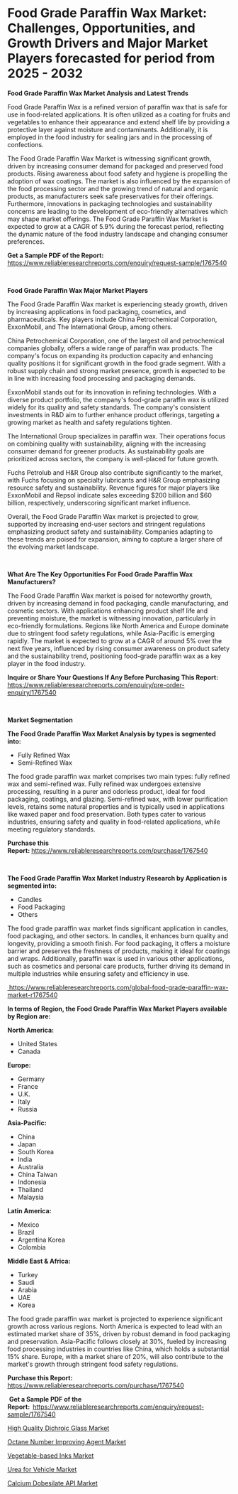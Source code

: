 <p><h1>Food Grade Paraffin Wax Market: Challenges, Opportunities, and Growth Drivers and Major Market Players forecasted for period from 2025 - 2032</h1></p><p><strong>Food Grade Paraffin Wax Market Analysis and Latest Trends</strong></p>
<p><p>Food Grade Paraffin Wax is a refined version of paraffin wax that is safe for use in food-related applications. It is often utilized as a coating for fruits and vegetables to enhance their appearance and extend shelf life by providing a protective layer against moisture and contaminants. Additionally, it is employed in the food industry for sealing jars and in the processing of confections.</p><p>The Food Grade Paraffin Wax Market is witnessing significant growth, driven by increasing consumer demand for packaged and preserved food products. Rising awareness about food safety and hygiene is propelling the adoption of wax coatings. The market is also influenced by the expansion of the food processing sector and the growing trend of natural and organic products, as manufacturers seek safe preservatives for their offerings. Furthermore, innovations in packaging technologies and sustainability concerns are leading to the development of eco-friendly alternatives which may shape market offerings. The Food Grade Paraffin Wax Market is expected to grow at a CAGR of 5.9% during the forecast period, reflecting the dynamic nature of the food industry landscape and changing consumer preferences.</p></p>
<p><strong>Get a Sample PDF of the Report:&nbsp;</strong> <a href="https://www.reliableresearchreports.com/enquiry/request-sample/1767540?utm_campaign=115&utm_medium=2&utm_source=Github&utm_content=ia&utm_term=02022025&utm_id=food-grade-paraffin-wax">https://www.reliableresearchreports.com/enquiry/request-sample/1767540</a></p>
<p>&nbsp;</p>
<p><strong>Food Grade Paraffin Wax Major Market Players</strong></p>
<p><p>The Food Grade Paraffin Wax market is experiencing steady growth, driven by increasing applications in food packaging, cosmetics, and pharmaceuticals. Key players include China Petrochemical Corporation, ExxonMobil, and The International Group, among others.</p><p>China Petrochemical Corporation, one of the largest oil and petrochemical companies globally, offers a wide range of paraffin wax products. The company's focus on expanding its production capacity and enhancing quality positions it for significant growth in the food grade segment. With a robust supply chain and strong market presence, growth is expected to be in line with increasing food processing and packaging demands.</p><p>ExxonMobil stands out for its innovation in refining technologies. With a diverse product portfolio, the company's food-grade paraffin wax is utilized widely for its quality and safety standards. The company's consistent investments in R&D aim to further enhance product offerings, targeting a growing market as health and safety regulations tighten.</p><p>The International Group specializes in paraffin wax. Their operations focus on combining quality with sustainability, aligning with the increasing consumer demand for greener products. As sustainability goals are prioritized across sectors, the company is well-placed for future growth.</p><p>Fuchs Petrolub and H&R Group also contribute significantly to the market, with Fuchs focusing on specialty lubricants and H&R Group emphasizing resource safety and sustainability. Revenue figures for major players like ExxonMobil and Repsol indicate sales exceeding $200 billion and $60 billion, respectively, underscoring significant market influence.</p><p>Overall, the Food Grade Paraffin Wax market is projected to grow, supported by increasing end-user sectors and stringent regulations emphasizing product safety and sustainability. Companies adapting to these trends are poised for expansion, aiming to capture a larger share of the evolving market landscape.</p></p>
<p>&nbsp;</p>
<p><strong>What Are The Key Opportunities For Food Grade Paraffin Wax Manufacturers?</strong></p>
<p><p>The Food Grade Paraffin Wax market is poised for noteworthy growth, driven by increasing demand in food packaging, candle manufacturing, and cosmetic sectors. With applications enhancing product shelf life and preventing moisture, the market is witnessing innovation, particularly in eco-friendly formulations. Regions like North America and Europe dominate due to stringent food safety regulations, while Asia-Pacific is emerging rapidly. The market is expected to grow at a CAGR of around 5% over the next five years, influenced by rising consumer awareness on product safety and the sustainability trend, positioning food-grade paraffin wax as a key player in the food industry.</p></p>
<p><strong>Inquire or Share Your Questions If Any Before Purchasing This Report:</strong> <a href="https://www.reliableresearchreports.com/enquiry/pre-order-enquiry/1767540?utm_campaign=115&utm_medium=2&utm_source=Github&utm_content=ia&utm_term=02022025&utm_id=food-grade-paraffin-wax">https://www.reliableresearchreports.com/enquiry/pre-order-enquiry/1767540</a></p>
<p>&nbsp;</p>
<p><strong>Market Segmentation</strong></p>
<p><strong>The Food Grade Paraffin Wax Market Analysis by types is segmented into:</strong></p>
<p><ul><li>Fully Refined Wax</li><li>Semi-Refined Wax</li></ul></p>
<p><p>The food grade paraffin wax market comprises two main types: fully refined wax and semi-refined wax. Fully refined wax undergoes extensive processing, resulting in a purer and odorless product, ideal for food packaging, coatings, and glazing. Semi-refined wax, with lower purification levels, retains some natural properties and is typically used in applications like waxed paper and food preservation. Both types cater to various industries, ensuring safety and quality in food-related applications, while meeting regulatory standards.</p></p>
<p><strong>Purchase this Report:&nbsp;</strong><a href="https://www.reliableresearchreports.com/purchase/1767540?utm_campaign=115&utm_medium=2&utm_source=Github&utm_content=ia&utm_term=02022025&utm_id=food-grade-paraffin-wax">https://www.reliableresearchreports.com/purchase/1767540</a></p>
<p>&nbsp;</p>
<p><strong>The Food Grade Paraffin Wax Market Industry Research by Application is segmented into:</strong></p>
<p><ul><li>Candles</li><li>Food Packaging</li><li>Others</li></ul></p>
<p><p>The food grade paraffin wax market finds significant application in candles, food packaging, and other sectors. In candles, it enhances burn quality and longevity, providing a smooth finish. For food packaging, it offers a moisture barrier and preserves the freshness of products, making it ideal for coatings and wraps. Additionally, paraffin wax is used in various other applications, such as cosmetics and personal care products, further driving its demand in multiple industries while ensuring safety and efficiency in use.</p></p>
<p><a href="https://www.reliableresearchreports.com/global-food-grade-paraffin-wax-market-r1767540?utm_campaign=115&utm_medium=2&utm_source=Github&utm_content=ia&utm_term=02022025&utm_id=food-grade-paraffin-wax">&nbsp;https://www.reliableresearchreports.com/global-food-grade-paraffin-wax-market-r1767540</a></p>
<p><strong>In terms of Region, the Food Grade Paraffin Wax Market Players available by Region are:</strong></p>
<p>
    <p> <strong> North America: </strong>
        <ul>
            <li>United States</li>
            <li>Canada</li>
        </ul>
        </p> 
    <p> <strong> Europe: </strong>
        <ul>
            <li>Germany</li>
            <li>France</li>
            <li>U.K.</li>
            <li>Italy</li>
            <li>Russia</li>
        </ul>
        </p> 
    <p> <strong> Asia-Pacific: </strong>
        <ul>
            <li>China</li>
            <li>Japan</li>
            <li>South Korea</li>
            <li>India</li>
            <li>Australia</li>
            <li>China Taiwan</li>
            <li>Indonesia</li>
            <li>Thailand</li>
            <li>Malaysia</li>
        </ul>
        </p> 
    <p> <strong> Latin America: </strong>
        <ul>
            <li>Mexico</li>
            <li>Brazil</li>
            <li>Argentina Korea</li>
            <li>Colombia</li>
        </ul>
        </p> 
    <p> <strong> Middle East & Africa: </strong>
        <ul>
            <li>Turkey</li>
            <li>Saudi</li>
            <li>Arabia</li>
            <li>UAE</li>
            <li>Korea</li>
        </ul>
    </p>
    </p>
<p><p>The food grade paraffin wax market is projected to experience significant growth across various regions. North America is expected to lead with an estimated market share of 35%, driven by robust demand in food packaging and preservation. Asia-Pacific follows closely at 30%, fueled by increasing food processing industries in countries like China, which holds a substantial 15% share. Europe, with a market share of 20%, will also contribute to the market's growth through stringent food safety regulations.</p></p>
<p><strong>Purchase this Report: </strong><a href="https://www.reliableresearchreports.com/purchase/1767540?utm_campaign=115&utm_medium=2&utm_source=Github&utm_content=ia&utm_term=02022025&utm_id=food-grade-paraffin-wax">https://www.reliableresearchreports.com/purchase/1767540</a></p>
<p>&nbsp;<strong>Get a Sample PDF of the Report:&nbsp;&nbsp;</strong><a href="https://www.reliableresearchreports.com/enquiry/request-sample/1767540?utm_campaign=115&utm_medium=2&utm_source=Github&utm_content=ia&utm_term=02022025&utm_id=food-grade-paraffin-wax">https://www.reliableresearchreports.com/enquiry/request-sample/1767540</a></p>
<p><strong></strong></p>
<p><p><a href="https://github.com/pimanoruman/Market-Research-Report-List-1/blob/main/high-quality-dichroic-glass-market.md?utm_campaign=115&utm_medium=2&utm_source=Github&utm_content=ia&utm_term=02022025&utm_id=food-grade-paraffin-wax">High Quality Dichroic Glass Market</a></p><p><a href="https://github.com/adyawafurber1/Market-Research-Report-List-1/blob/main/octane-number-improving-agent-market.md?utm_campaign=115&utm_medium=2&utm_source=Github&utm_content=ia&utm_term=02022025&utm_id=food-grade-paraffin-wax">Octane Number Improving Agent Market</a></p><p><a href="https://github.com/akrachveslov/Market-Research-Report-List-1/blob/main/vegetable-based-inks-market.md?utm_campaign=115&utm_medium=2&utm_source=Github&utm_content=ia&utm_term=02022025&utm_id=food-grade-paraffin-wax">Vegetable-based Inks Market</a></p><p><a href="https://github.com/sungbruington660/Market-Research-Report-List-1/blob/main/urea-for-vehicle-market.md?utm_campaign=115&utm_medium=2&utm_source=Github&utm_content=ia&utm_term=02022025&utm_id=food-grade-paraffin-wax">Urea for Vehicle Market</a></p><p><a href="https://github.com/arnoldannice0/Market-Research-Report-List-1/blob/main/calcium-dobesilate-api-market.md?utm_campaign=115&utm_medium=2&utm_source=Github&utm_content=ia&utm_term=02022025&utm_id=food-grade-paraffin-wax">Calcium Dobesilate API Market</a></p></p>